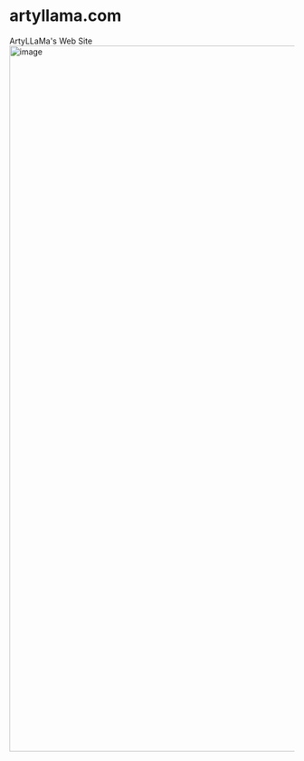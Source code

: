 # artyllama.com
ArtyLLaMa's Web Site
<img width="1245" alt="image" src="https://github.com/user-attachments/assets/4bbed021-afd0-4c4d-ac9e-059920224b84">
